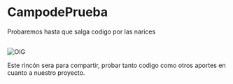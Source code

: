 # CampodePrueba
Probaremos hasta que salga codigo por las narices 
##
![OIG](https://github.com/CintiaOsorioDuartesakura/CampodePrueba/assets/88154169/9cadb6ea-7b22-4aca-a20a-c363ecb5fad6)

Este rincón sera para compartir, probar tanto codigo como otros aportes en cuanto a nuestro proyecto.
